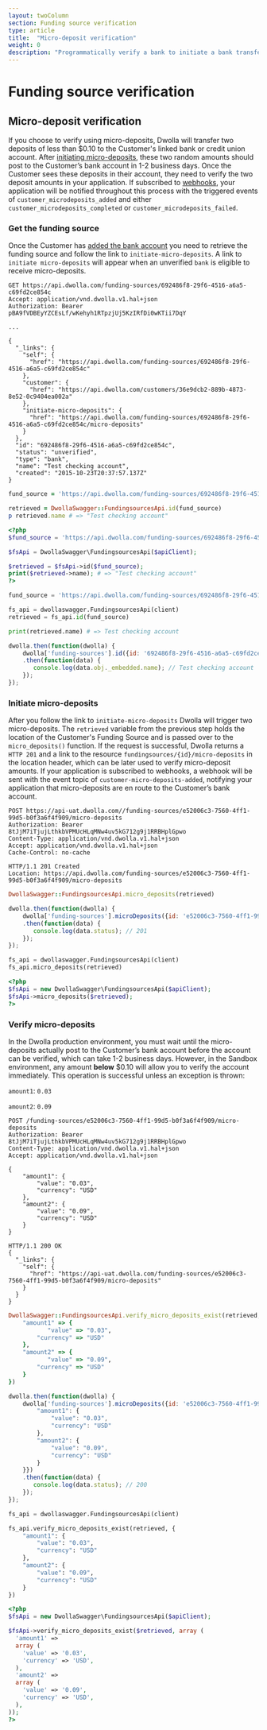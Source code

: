 ```yaml
---
layout: twoColumn
section: Funding source verification
type: article
title:  "Micro-deposit verification"
weight: 0
description: "Programmatically verify a bank to initiate a bank transfer."
---
```


# Funding source verification

## Micro-deposit verification
If you choose to verify using micro-deposits, Dwolla will transfer two deposits of less than $0.10 to the Customer's linked bank or credit union account. After [initiating micro-deposits](#initiate-micro-deposits), these two random amounts should post to the Customer’s bank account in 1-2 business days. Once the Customer sees these deposits in their account, they need to verify the two deposit amounts in your application. If subscribed to [webhooks](/guides/webhooks), your application will be notified throughout this process with the triggered events of `customer_microdeposits_added` and either `customer_microdeposits_completed` or `customer_microdeposits_failed`.

### Get the funding source
Once the Customer has [added the bank account](http://docsv2.dwolla.com/#new-funding-source-customer) you need to retrieve the funding source and follow the link to `initiate-micro-deposits`. A link to `initiate micro-deposits` will appear when an unverified `bank` is eligible to receive micro-deposits. 

```raw
GET https://api.dwolla.com/funding-sources/692486f8-29f6-4516-a6a5-c69fd2ce854c
Accept: application/vnd.dwolla.v1.hal+json
Authorization: Bearer pBA9fVDBEyYZCEsLf/wKehyh1RTpzjUj5KzIRfDi0wKTii7DqY

...

{
  "_links": {
    "self": {
      "href": "https://api.dwolla.com/funding-sources/692486f8-29f6-4516-a6a5-c69fd2ce854c"
    },
    "customer": {
      "href": "https://api.dwolla.com/customers/36e9dcb2-889b-4873-8e52-0c9404ea002a"
    },
    "initiate-micro-deposits": {
      "href": "https://api.dwolla.com/funding-sources/692486f8-29f6-4516-a6a5-c69fd2ce854c/micro-deposits"
    }
  },
  "id": "692486f8-29f6-4516-a6a5-c69fd2ce854c",
  "status": "unverified",
  "type": "bank",
  "name": "Test checking account",
  "created": "2015-10-23T20:37:57.137Z"
}
```
```ruby
fund_source = 'https://api.dwolla.com/funding-sources/692486f8-29f6-4516-a6a5-c69fd2ce854c'

retrieved = DwollaSwagger::FundingsourcesApi.id(fund_source)
p retrieved.name # => "Test checking account"
```
```php
<?php
$fund_source = 'https://api.dwolla.com/funding-sources/692486f8-29f6-4516-a6a5-c69fd2ce854c';

$fsApi = DwollaSwagger\FundingsourcesApi($apiClient);

$retrieved = $fsApi->id($fund_source);
print($retrieved->name); # => "Test checking account"
?>
```
```python
fund_source = 'https://api.dwolla.com/funding-sources/692486f8-29f6-4516-a6a5-c69fd2ce854c'

fs_api = dwollaswagger.FundingsourcesApi(client)
retrieved = fs_api.id(fund_source)

print(retrieved.name) # => Test checking account
```
```javascript
dwolla.then(function(dwolla) {
    dwolla['funding-sources'].id({id: '692486f8-29f6-4516-a6a5-c69fd2ce854c'})
    .then(function(data) {
       console.log(data.obj._embedded.name); // Test checking account
    });
});
```

### Initiate micro-deposits 
After you follow the link to `initiate-micro-deposits` Dwolla will trigger two micro-deposits. The `retrieved` variable from the previous step holds the location of the Customer's Funding Source and is passed over to the `micro_deposits()` function. If the request is successful, Dwolla returns a `HTTP 201` and a link to the resource `fundingsources/{id}/micro-deposits` in the location header, which can be later used to verify micro-deposit amounts. If your application is subscribed to webhooks, a webhook will be sent with the event topic of `customer-micro-deposits-added`, notifying your application that micro-deposits are en route to the Customer’s bank account.

```raw
POST https://api-uat.dwolla.com//funding-sources/e52006c3-7560-4ff1-99d5-b0f3a6f4f909/micro-deposits
Authorization: Bearer 8tJjM7iTjujLthkbVPMUcHLqMNw4uv5kG712g9j1RRBHplGpwo
Content-Type: application/vnd.dwolla.v1.hal+json
Accept: application/vnd.dwolla.v1.hal+json
Cache-Control: no-cache

HTTP/1.1 201 Created
Location: https://api.dwolla.com/funding-sources/e52006c3-7560-4ff1-99d5-b0f3a6f4f909/micro-deposits
```
```ruby
DwollaSwagger::FundingsourcesApi.micro_deposits(retrieved)
```
```javascript
dwolla.then(function(dwolla) {
    dwolla['funding-sources'].microDeposits({id: 'e52006c3-7560-4ff1-99d5-b0f3a6f4f909'})
    .then(function(data) {
       console.log(data.status); // 201
    });
});
```
```python
fs_api = dwollaswagger.FundingsourcesApi(client)
fs_api.micro_deposits(retrieved)
```
```php
<?php
$fsApi = new DwollaSwagger\FundingsourcesApi($apiClient);
$fsApi->micro_deposits($retrieved);
?>
```

### Verify micro-deposits
In the Dwolla production environment, you must wait until the micro-deposits actually post to the Customer’s bank account before the account can be verified, which can take 1-2 business days. However, in the Sandbox environment, any amount **below** $0.10 will allow you to verify the account immediately. This operation is successful unless an exception is thrown:

`amount1`: `0.03`

`amount2`: `0.09`

```raw
POST /funding-sources/e52006c3-7560-4ff1-99d5-b0f3a6f4f909/micro-deposits 
Authorization: Bearer 8tJjM7iTjujLthkbVPMUcHLqMNw4uv5kG712g9j1RRBHplGpwo
Content-Type: application/vnd.dwolla.v1.hal+json
Accept: application/vnd.dwolla.v1.hal+json

{
    "amount1": {
        "value": "0.03",
        "currency": "USD"
    },
    "amount2": {
        "value": "0.09",
        "currency": "USD"
    }
}

HTTP/1.1 200 OK
{
  "_links": {
    "self": {
      "href": "https://api-uat.dwolla.com/funding-sources/e52006c3-7560-4ff1-99d5-b0f3a6f4f909/micro-deposits"
    }
  }
}
```
```ruby
DwollaSwagger::FundingsourcesApi.verify_micro_deposits_exist(retrieved, {
    "amount1" => {
           "value" => "0.03",
        "currency" => "USD"
    },
    "amount2" => {
           "value" => "0.09",
        "currency" => "USD"
    }
})
```
```javascript
dwolla.then(function(dwolla) {
    dwolla['funding-sources'].microDeposits({id: 'e52006c3-7560-4ff1-99d5-b0f3a6f4f909', body: {
        "amount1": {
            "value": "0.03",
            "currency": "USD"
        },
        "amount2": {
            "value": "0.09",
            "currency": "USD"
        }
    }})
    .then(function(data) {
       console.log(data.status); // 200
    });
});
```
```python
fs_api = dwollaswagger.FundingsourcesApi(client)

fs_api.verify_micro_deposits_exist(retrieved, {
    "amount1": {
        "value": "0.03",
        "currency": "USD"
    },
    "amount2": {
        "value": "0.09",
        "currency": "USD"
    }
})
```
```php
<?php
$fsApi = new DwollaSwagger\FundingsourcesApi($apiClient);

$fsApi->verify_micro_deposits_exist($retrieved, array (
  'amount1' => 
  array (
    'value' => '0.03',
    'currency' => 'USD',
  ),
  'amount2' => 
  array (
    'value' => '0.09',
    'currency' => 'USD',
  ),
));
?>
```